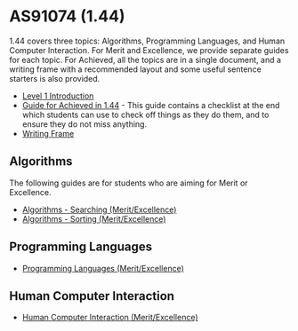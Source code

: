 # AS91074 (1.44)

1.44 covers three topics: Algorithms, Programming Languages, and Human Computer Interaction.
For Merit and Excellence, we provide separate guides for each topic.
For Achieved, all the topics are in a single document, and a writing frame with a recommended layout and some useful sentence starters is also provided.

- [Level 1 Introduction](curriculum-guides/ncea/level-1/introduction.html)
- [Guide for Achieved in 1.44](files/Achievement-project-for-AS91074.pdf) - This guide contains a checklist at the end which students can use to check off things as they do them, and to ensure they do not miss anything.
- [Writing Frame](files/Writing-Frame-for-AS91074-Achieved.pdf)

## Algorithms

The following guides are for students who are aiming for Merit or Excellence.

- [Algorithms - Searching (Merit/Excellence)](curriculum-guides/ncea/level-1/searching-algorithms.html)
- [Algorithms - Sorting (Merit/Excellence)](curriculum-guides/ncea/level-1/sorting-algorithms.html)

## Programming Languages

- [Programming Languages (Merit/Excellence)](curriculum-guides/ncea/level-1/programming-languages.html)

## Human Computer Interaction

- [Human Computer Interaction (Merit/Excellence)](curriculum-guides/ncea/level-1/human-computer-interaction.html)
